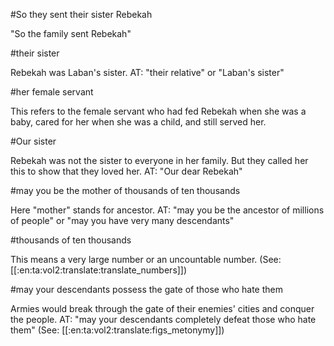 #So they sent their sister Rebekah

"So the family sent Rebekah"

#their sister

Rebekah was Laban's sister. AT: "their relative" or "Laban's sister"

#her female servant

This refers to the female servant who had fed Rebekah when she was a baby, cared for her when she was a child, and still served her.

#Our sister

Rebekah was not the sister to everyone in her family. But they called her this to show that they loved her. AT: "Our dear Rebekah"

#may you be the mother of thousands of ten thousands

Here "mother" stands for ancestor. AT: "may you be the ancestor of millions of people" or "may you have very many descendants"

#thousands of ten thousands

This means a very large number or an uncountable number. (See: [[:en:ta:vol2:translate:translate_numbers]])

#may your descendants possess the gate of those who hate them

Armies would break through the gate of their enemies' cities and conquer the people. AT: "may your descendants completely defeat those who hate them" (See: [[:en:ta:vol2:translate:figs_metonymy]])